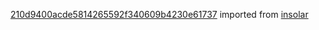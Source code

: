[210d9400acde5814265592f340609b4230e61737](https://github.com/insolar/insolar/commit/210d9400acde5814265592f340609b4230e61737) imported from [insolar](https://github.com/insolar/insolar)
